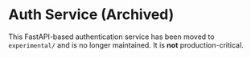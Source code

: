 # Auth Service (Archived)

This FastAPI-based authentication service has been moved to `experimental/` and is no longer maintained. It is **not** production-critical.
